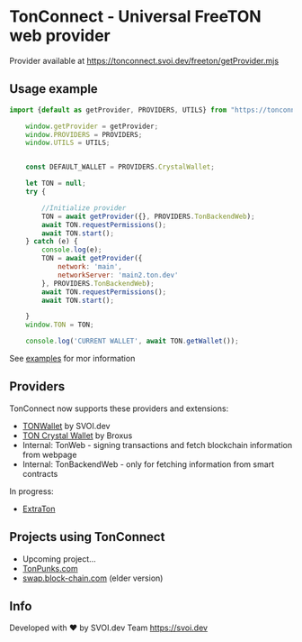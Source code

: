 # TonConnect - Universal FreeTON web provider

Provider available at https://tonconnect.svoi.dev/freeton/getProvider.mjs

## Usage example

```javascript
import {default as getProvider, PROVIDERS, UTILS} from "https://tonconnect.svoi.dev/freeton/getProvider.mjs";

    window.getProvider = getProvider;
    window.PROVIDERS = PROVIDERS;
    window.UTILS = UTILS;


    const DEFAULT_WALLET = PROVIDERS.CrystalWallet;

    let TON = null;
    try {

        //Initialize provider
        TON = await getProvider({}, PROVIDERS.TonBackendWeb);
        await TON.requestPermissions();
        await TON.start();
    } catch (e) {
        console.log(e);
        TON = await getProvider({
            network: 'main',
            networkServer: 'main2.ton.dev'
        }, PROVIDERS.TonBackendWeb);
        await TON.requestPermissions();
        await TON.start();

    }
    window.TON = TON;

    console.log('CURRENT WALLET', await TON.getWallet());
```

See [examples](examples) for mor information

## Providers

TonConnect now supports these providers and extensions:

* [TONWallet](https://tonwallet.io) by SVOI.dev
* [TON Crystal Wallet](https://l1.broxus.com/freeton/wallet) by Broxus
* Internal: TonWeb - signing transactions and fetch blockchain information from webpage
* Internal: TonBackendWeb - only for fetching information from smart contracts

In progress:
* [ExtraTon](https://extraton.io) 

## Projects using TonConnect

* Upcoming project...
* [TonPunks.com](https://tonpunks.com)
* [swap.block-chain.com](swap.block-chain.com) (elder version)

## Info

Developed with ❤️ by SVOI.dev Team https://svoi.dev